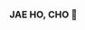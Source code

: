 ### JAE HO, CHO 👋

<!--
**GluteusStrength/GluteusStrength** is a ✨ _special_ ✨ repository because its `README.md` (this file) appears on your GitHub profile.

Here are some ideas to get you started:

###-  Hi, I'm Jaeho, Cho.
###-  I’m currently junior in Hanyang University(ERICA). I'm double majoring in ICT(media technology) at College of Computing and Applied Mathematics at College of Science and Convergence Technology.
###-  I’m interested in AI, Data Science. Specifically, I'm interested in deep/machine learning, XAI, optimization, calculus and statistics. I believe mathematical theoeries are playing important role in Artificial Intelligence and Data Science. That's why I choose to take my second major as Applied Mathematics.
###-  I always try to take a deeper look into "the reason why on every continuing steps". So, that's why i'm interested in explainable AI. Also, I think the word "explainable" can lead to precise insights of data.
###-  My final goal is to be a Data Scientist.
###-  Here's my email: chad8294@naver.com

<div align=center><h1>📚 STACKS</h1></div>
<div align=center> 
   <img src="https://img.shields.io/badge/python-3776AB?style=for-the-badge&logo=python&logoColor=white">
   
